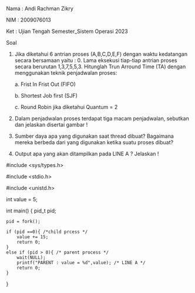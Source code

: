 Nama : Andi Rachman Zikry

NIM : 2009076013

Ket : Ujian Tengah Semester_Sistem Operasi 2023

Soal

1. Jika diketahui 6 antrian proses (A,B,C,D,E,F) dengan waktu kedatangan secara bersamaan yaitu : 0. Lama eksekusi tiap-tiap antrian proses secara berurutan 1,3,7,5,5,3. Hitunglah Trun Arround Time (TA) dengan menggunakan teknik penjadwalan proses:

    a. Frist In Frist Out (FIFO)

    b. Shortest Job first (SJF)

    c. Round Robin jika diketahui Quantum = 2

2. Dalam penjadwalan proses terdapat tiga macam penjadwalan, sebutkan dan jelaskan disertai gambar !

3. Sumber daya apa yang digunakan saat thread dibuat? Bagaimana mereka berbeda dari yang digunakan ketika suatu proses dibuat?

4. Output apa yang akan ditampilkan pada LINE A ? Jelaskan !

#include <sys/types.h>

#include <stdio.h>

#include <unistd.h>

int value = 5;

int main()
{
pid_t pid;
	
	pid = fork();
	
	if (pid ==0){ /*child prcess */
		value += 15;
		return 0;
	}
	else if (pid > 0){ /* parent process */
		wait(NULL);
		printf("PARENT : value = %d",value); /* LINE A */
		return 0;
	}
}
